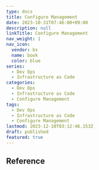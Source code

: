 ```yaml
---
type: docs
title: Configure Management
date: 2023-10-31T07:46:00+09:00
description: null
linkTitle: Configure Management
nav_weight: 1
nav_icon:
  vendor: bs
  name: book
  color: blue
series:
  - Dev Ops
  - Infrastructure as Code
categories:
  - Dev Ops
  - Infrastructure as Code
  - Configure Management
tags:
  - Dev Ops
  - Infrastructure as Code
  - Configure Management
lastmod: 2023-12-10T03:12:46.153Z
draft: published
featured: true
---
```


## Reference

